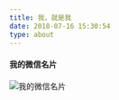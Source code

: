 ```yaml
---
title: 我，就是我
date: 2018-07-16 15:30:54
type: about
---
```


#### 我的微信名片

![我的微信名片](/image/mywxcard.jpg)
